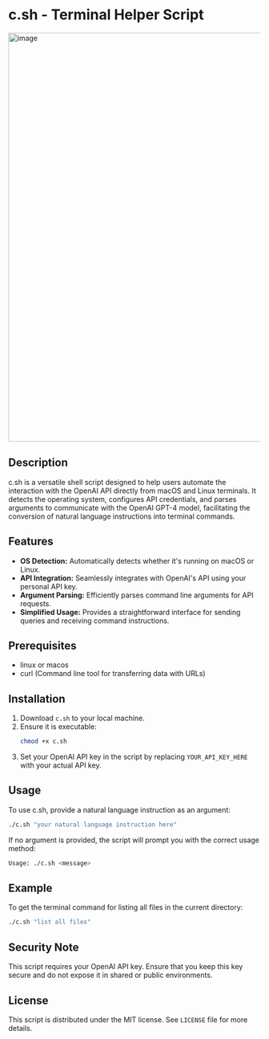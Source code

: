 # c.sh - Terminal Helper Script
<img width="815" alt="image" src="https://github.com/user-attachments/assets/53ce4443-ea01-43aa-9455-0fa245bbc69e">

## Description
c.sh is a versatile shell script designed to help users automate the interaction with the OpenAI API directly from macOS and Linux terminals. It detects the operating system, configures API credentials, and parses arguments to communicate with the OpenAI GPT-4 model, facilitating the conversion of natural language instructions into terminal commands.

## Features
- **OS Detection:** Automatically detects whether it's running on macOS or Linux.
- **API Integration:** Seamlessly integrates with OpenAI's API using your personal API key.
- **Argument Parsing:** Efficiently parses command line arguments for API requests.
- **Simplified Usage:** Provides a straightforward interface for sending queries and receiving command instructions.

## Prerequisites
- linux or macos
- curl (Command line tool for transferring data with URLs)

## Installation
1. Download `c.sh` to your local machine.
2. Ensure it is executable:
   ```bash
   chmod +x c.sh
   ```
3. Set your OpenAI API key in the script by replacing `YOUR_API_KEY_HERE` with your actual API key.

## Usage
To use c.sh, provide a natural language instruction as an argument:
```bash
./c.sh "your natural language instruction here"
```
If no argument is provided, the script will prompt you with the correct usage method:
```bash
Usage: ./c.sh <message>
```

## Example
To get the terminal command for listing all files in the current directory:
```bash
./c.sh "list all files"
```

## Security Note
This script requires your OpenAI API key. Ensure that you keep this key secure and do not expose it in shared or public environments.

## License
This script is distributed under the MIT license. See `LICENSE` file for more details.
